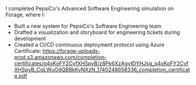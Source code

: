 I completed PepsiCo's Advanced Software Engineering simulation on Forage, where I:  
- Built a new system for PepsiCo's Software Engineering team  
- Drafted a visualization and storyboard for engineering tickets during development  
- Created a CI/CD continuous deployment protocol using Azure  
Certificate: https://forage-uploads-prod.s3.amazonaws.com/completion-certificates/q4xKoFY2CvfXHSpyB/z8Pk6XzAgvtDYHJsg_q4xKoFY2CvfXHSpyB_CqLWuGdQBBkKvNXzN_1740248658336_completion_certificate.pdf

